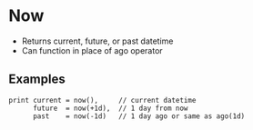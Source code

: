 # Now

- Returns current, future, or past datetime
- Can function in place of ago operator

## Examples

```KQL
print current = now(),     // current datetime
      future  = now(+1d),  // 1 day from now
      past    = now(-1d)   // 1 day ago or same as ago(1d)

```
